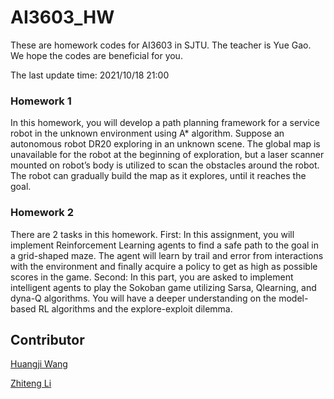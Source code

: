 # AI3603_HW

These are homework codes for AI3603 in SJTU. The teacher is Yue Gao. We hope the codes are beneficial for you.

The last update time: 2021/10/18 21:00

### Homework 1

In this homework, you will develop a path planning framework for a service robot in the unknown environment using A* algorithm. Suppose an autonomous robot DR20 exploring in an unknown scene. The global map is unavailable for the robot at the beginning of exploration, but a laser scanner mounted on robot’s body is utilized to scan the obstacles around the robot. The robot can gradually build the map as it explores, until it reaches the goal.

### Homework 2

There are 2 tasks in this homework. First: In this assignment, you will implement Reinforcement Learning agents to find a safe path to the goal in a grid-shaped maze. The agent will learn by trail and error from interactions with the environment and finally acquire a policy to get as high as possible scores in the game. Second: In this part, you are asked to implement intelligent agents to play the Sokoban game utilizing Sarsa, Qlearning, and dyna-Q algorithms. You will have a deeper understanding on the model-based RL algorithms and the explore-exploit dilemma.

## Contributor

[Huangji Wang](https://github.com/AnkorTn/)

[Zhiteng Li](https://github.com/ZHITENGLI)
